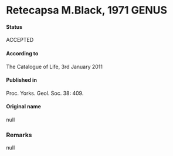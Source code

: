 Retecapsa M.Black, 1971 GENUS
=======

#### Status
ACCEPTED

#### According to
The Catalogue of Life, 3rd January 2011

#### Published in
Proc. Yorks. Geol. Soc. 38: 409.

#### Original name
null

### Remarks
null